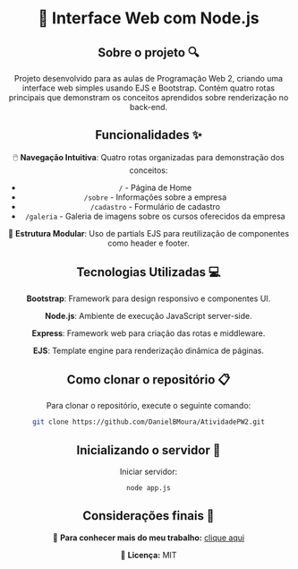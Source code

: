<div align="center">
<h1 align="center">  🚀 Interface Web com Node.js </h1>

## Sobre o projeto 🔍

<p align="center">
Projeto desenvolvido para as aulas de Programação Web 2, criando uma interface web simples usando EJS e Bootstrap. Contém quatro rotas principais que demonstram os conceitos aprendidos sobre renderização no back-end.<br>
</p>

## Funcionalidades ✨

🖱️ **Navegação Intuitiva**: Quatro rotas organizadas para demonstração dos conceitos:  
- `/` - Página de Home  
- `/sobre` - Informações sobre a empresa  
- `/cadastro` - Formulário de cadastro  
- `/galeria` - Galeria de imagens sobre os cursos oferecidos da empresa

🔗 **Estrutura Modular**: Uso de partials EJS para reutilização de componentes como header e footer.

## Tecnologias Utilizadas 💻

**Bootstrap**: Framework para design responsivo e componentes UI.  

**Node.js**: Ambiente de execução JavaScript server-side.  

**Express**: Framework web para criação das rotas e middleware.  

**EJS**: Template engine para renderização dinâmica de páginas.

## Como clonar o repositório 📋

Para clonar o repositório, execute o seguinte comando:

```bash
git clone https://github.com/DanielBMoura/AtividadePW2.git
```

## Inicializando o servidor 🚀

Iniciar servidor:
```bash
node app.js
```

## Considerações finais 📝

🔗 **Para conhecer mais do meu trabalho:** [clique aqui](https://www.linkedin.com/in/daniel-borazo-de-moura-b4a995356/)

📜 **Licença:** MIT

 </div>
